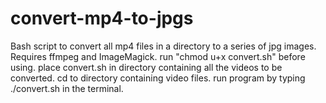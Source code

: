 # convert-mp4-to-jpgs
Bash script to convert all mp4 files in a directory to a series of jpg images. 
Requires ffmpeg and ImageMagick. 
run "chmod u+x convert.sh" before using. 
place convert.sh in directory containing all the videos to be converted.
cd to directory containing video files. 
run program by typing ./convert.sh in the terminal.

